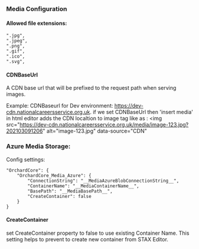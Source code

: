 ### Media Configuration

#### Allowed file extensions:
    ".jpg",
    ".jpeg",
    ".png",
    ".gif",
    ".ico",
    ".svg",

#### CDNBaseUrl 
A CDN base url that will be prefixed to the request path when serving images.

Example: CDNBaseurl for Dev environment: https://dev-cdn.nationalcareersservice.org.uk. if we set CDNBaseUrl then 'insert media' in html editor
adds the CDN localtion to image tag like as : <img src="https://dev-cdn.nationalcareersservice.org.uk/media/image-123.jpg?202103091206" alt="image-123.jpg" data-source="CDN"

### Azure Media Storage:

Config settings:

    "OrchardCore": {
        "OrchardCore_Media_Azure": {
            "ConnectionString": "__MediaAzureBlobConnectionString__",
            "ContainerName": "__MediaContainerName__",
            "BasePath": "__MediaBasePath__",
            "CreateContainer": false
        }
    }

#### CreateContainer
set CreateContainer property to false to use existing Container Name. This setting helps to prevent to create new container from STAX Editor.

